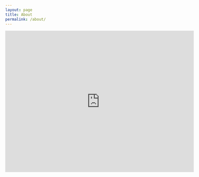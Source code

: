 ```yaml
---
layout: page
title: About
permalink: /about/
---
```

<iframe src="https://www.google.com/maps/embed?pb=!4v1525761141926!6m8!1m7!1scMs2ZjihiGZ2xJYmFp1DlA!2m2!1d42.3473686703347!2d-71.12119319655554!3f33.67139298809772!4f-9.119408330023617!5f3.325193203789971" width="600" height="450" frameborder="0" style="border:0" allowfullscreen></iframe>
